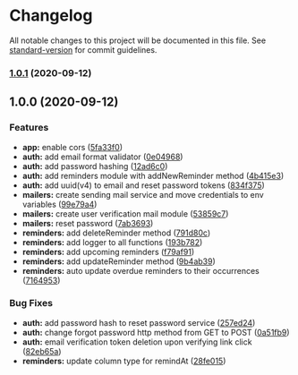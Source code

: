 # Changelog

All notable changes to this project will be documented in this file. See [standard-version](https://github.com/conventional-changelog/standard-version) for commit guidelines.

### [1.0.1](https://github.com/sbsrnt/api-sphene/compare/v1.0.0...v1.0.1) (2020-09-12)

## 1.0.0 (2020-09-12)


### Features

* **app:** enable cors ([5fa33f0](https://github.com/sbsrnt/api-sphene/commit/5fa33f0a07d41ceaede6c899aa437b960123a3a4))
* **auth:** add email format validator ([0e04968](https://github.com/sbsrnt/api-sphene/commit/0e04968c8d59cc5dcbc02bf31d00ceacb91ed329))
* **auth:** add password hashing ([12ad6c0](https://github.com/sbsrnt/api-sphene/commit/12ad6c0ba3e71f1b6bae4d7bfba537f1f13c989e))
* **auth:** add reminders module with addNewReminder method ([4b415e3](https://github.com/sbsrnt/api-sphene/commit/4b415e37b334526752efeb925a0f67cecab53ca0))
* **auth:** add uuid(v4) to email and reset password tokens ([834f375](https://github.com/sbsrnt/api-sphene/commit/834f3758ecd10f911de105ffa6db3ce66c964625))
* **mailers:** create sending mail service and move credentials to env variables ([99e79a4](https://github.com/sbsrnt/api-sphene/commit/99e79a4a7ad4f2d623bf827904a81a001d990964))
* **mailers:** create user verification mail module ([53859c7](https://github.com/sbsrnt/api-sphene/commit/53859c79849e69b71f00f3b6318797e27f54f219))
* **mailers:** reset password ([7ab3693](https://github.com/sbsrnt/api-sphene/commit/7ab369356cc323cb557c345eac9d353db72fc6b1))
* **reminders:** add deleteReminder method ([791d80c](https://github.com/sbsrnt/api-sphene/commit/791d80c00c3c69c6d37ea5f2cd9a09adbb38c74f))
* **reminders:** add logger to all functions ([193b782](https://github.com/sbsrnt/api-sphene/commit/193b7825a0a0b29de303ada831157a791fdff619))
* **reminders:** add upcoming reminders ([f79af91](https://github.com/sbsrnt/api-sphene/commit/f79af91f25137f215bd479c377b26e1abc8e9ad5))
* **reminders:** add updateReminder method ([9b4ab39](https://github.com/sbsrnt/api-sphene/commit/9b4ab399f37cc19acc24bbe6d1b3b41d39c1a0cd))
* **reminders:** auto update overdue reminders to their occurrences ([7164953](https://github.com/sbsrnt/api-sphene/commit/71649536c8eced181401634ecffb25b795c25b64))


### Bug Fixes

* **auth:** add password hash to reset password service ([257ed24](https://github.com/sbsrnt/api-sphene/commit/257ed24df45f8dd9186aaf2c8f7e820bd36f6b69))
* **auth:** change forgot password http method from GET to POST ([0a51fb9](https://github.com/sbsrnt/api-sphene/commit/0a51fb949d459f9ca99875dd6453762dc6fc90ab))
* **auth:** email verification token deletion upon verifying link click ([82eb65a](https://github.com/sbsrnt/api-sphene/commit/82eb65abf2e45e2817adcbaba1e2c0549d137dd3))
* **reminders:** update column type for remindAt ([28fe015](https://github.com/sbsrnt/api-sphene/commit/28fe0154eb30e5f0716d1b72146c54426d51f994))
